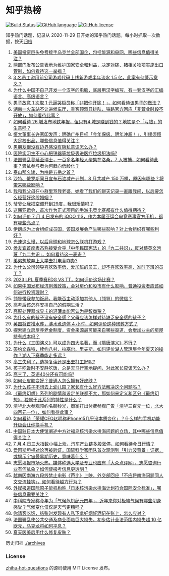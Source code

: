 # 知乎热榜
[![Build Status](https://github.com/ToWeLong/zhihu-hot-questions/workflows/CI/badge.svg)](https://github.com/ToWeLong/zhihu-hot-questions/actions)
[![GitHub language](https://img.shields.io/badge/language-golang-orange.svg)](https://golang.org/)
[![GitHub license](https://img.shields.io/github/license/ToWeLong/zhihu-hot-questions)](https://github.com/ToWeLong/zhihu-hot-questions/blob/main/LICENSE)

知乎热门话题，记录从 2020-11-29 日开始的知乎热门话题。每小时抓取一次数据，按天[归档](./archives)

<!-- BEGIN -->

1. [美国投资巨头免费接手乌克兰全部国企，包括能源和电网，哪些信息值得关注？](https://www.zhihu.com/question/610223926)
1. [两部门发布公告表示为维护国家安全和利益，决定对镓、锗相关物项实施出口管制，如何看待这一举措？](https://www.zhihu.com/question/610105939)
1. [3 名员工盗用前公司游戏代码上线新游戏半年流水 1.5 亿，此案有何警示意义？](https://www.zhihu.com/question/609251189)
1. [为什么中国不自己开发一个汉字的电脑，底层用汉字编写，有一套汉字的汇编语言、高级语言？](https://www.zhihu.com/question/520064736)
1. [男子故意 1 次取 1 元逼哭柜员称「非把你开除！」，如何看待该男子的做法？](https://www.zhihu.com/question/610236031)
1. [湖南一火车站不让进候车厅，乘客顶烈日排队，铁路官方回应「非营业时段不开放」，如何看待此事？](https://www.zhihu.com/question/610039783)
1. [如何看待 26 城发布地铁年报，但只有4 城是赚到钱的？地铁是个「亏钱」的生意吗？](https://www.zhihu.com/question/610117816)
1. [恒大董事长许家印发声：明确广州目标「今年保级、明年冲超！」，引援须恒大足校出品，哪些信息值得关注？](https://www.zhihu.com/question/610278108)
1. [男朋友很没有边界感没有隐私意识怎么办？](https://www.zhihu.com/question/589062450)
1. [医院实习生不小心把锐器等垃圾丢进医疗垃圾犯法吗?](https://www.zhihu.com/question/609510495)
1. [法国骚乱蔓延至瑞士，一百多名年轻人聚集在洛桑，7 人被捕，如何看待此事？骚乱参与者为何趋向低龄化？](https://www.zhihu.com/question/610081393)
1. [泰山那么矮，为啥是五岳之首？](https://www.zhihu.com/question/36468499)
1. [沙特、俄罗斯同日宣布石油减产计划，8 月共减产 150 万桶，原因有哪些？将带来哪些影响？](https://www.zhihu.com/question/610217964)
1. [我和我父母在小群里骂我老婆，她看了我们的聊天记录一直跟我闹，以后要怎么经营好这段婚姻？](https://www.zhihu.com/question/609136224)
1. [爷爷让我把空调开到29度，我很矫情吗？](https://www.zhihu.com/question/609851222)
1. [这届亚运会，首次作为正式项目的手游电竞比赛都有什么值得期待？](https://www.zhihu.com/question/609567949)
1. [如何评价 7 月 4 日发布的 iQOO 11S，作为本届亚运会电竞赛事官方用机，都有哪些亮点？](https://www.zhihu.com/question/609567853)
1. [伊朗成为上合组织成员国，该国发展会产生哪些影响？对上合组织有哪些利好？](https://www.zhihu.com/question/610315319)
1. [光速这么慢，以后月球和地球怎么联机打游戏？](https://www.zhihu.com/question/609921573)
1. [侯友宜首度表态称接受合乎「中华民国宪法」的「九二共识」，反对蔡英文污蔑「九二共识」，如何看待这一表态？](https://www.zhihu.com/question/610259391)
1. [弟弟想放弃上大学去打电竞咋办?](https://www.zhihu.com/question/605640444)
1. [为什么公司领导喜欢效率低、爱加班的员工，却不喜欢效率高、准时下班的员工？](https://www.zhihu.com/question/600312394)
1. [2023 LPL 夏季赛EDG VS TT，如何评价这场比赛？](https://www.zhihu.com/question/610296656)
1. [如果中国发布经济刺激政策，会对房价和股市有什么影响，普通投资者应该如何进行投资理财？](https://www.zhihu.com/question/609606887)
1. [领导带我参加饭局，我能否主动添加其他人（领导）的微信？](https://www.zhihu.com/question/609117222)
1. [高考后该怎样安排自己的假期生活？](https://www.zhihu.com/question/606563796)
1. [高配处理器或显卡的轻薄本能否认为是智商税？](https://www.zhihu.com/question/606091699)
1. [为什么有的孩子没有安全感？父母应该怎样对待缺乏安全感的孩子？](https://www.zhihu.com/question/608650042)
1. [英国将首推水葬，沸水煮遗体 4 小时，如何评价这种殡葬方式？](https://www.zhihu.com/question/610125040)
1. [探索建立房屋养老金制度，资金来源最可能来自哪些渠道，会增加业主的房屋持有成本吗？](https://www.zhihu.com/question/610163074)
1. [为什么《三国演义》可以成为四大名著，而《隋唐演义》不行？](https://www.zhihu.com/question/416635907)
1. [签约文森特，续约八村、拉塞尔、里夫斯，如何评价湖人管理层今年夏天的操作？湖人下赛季能走多远？](https://www.zhihu.com/question/610021652)
1. [高三失利了，选择复读还是出去打工好呢?](https://www.zhihu.com/question/610280809)
1. [孩子吃饭时不安静吃饭，总是天马行空地提问，对此家长应该怎么办？](https://www.zhihu.com/question/607430655)
1. [高三了，英语40分还有可能吗?](https://www.zhihu.com/question/601386395)
1. [如何让皮肤变好？普通人怎么拥有好皮肤？](https://www.zhihu.com/question/608644115)
1. [为什么孩子不想去上幼儿园？家长有什么好方法解决这个问题吗？](https://www.zhihu.com/question/608222104)
1. [《最终幻想》系列的剧情和设定关联都不大，那如何来定义和区分《最终幻想》，独属于此系列的特性是什么？](https://www.zhihu.com/question/608450856)
1. [清华北大参观预约名额秒光，商家打出付费参观广告「清华三百元一位，北大四百元一位」，如何看待此事？](https://www.zhihu.com/question/610246099)
1. [如何看待「荣耀CEO赵明称iPhone15几乎没本质变化」？什么样的手机功能升级会让你换手机？](https://www.zhihu.com/question/610264420)
1. [中国驻日本大使馆阐述中方对福岛核污染水排海问题的立场，其中哪些信息值得关注？](https://www.zhihu.com/question/610238974)
1. [7 月 4 日三大指数小幅上涨，汽车产业链多股涨停，如何看待今日行情？](https://www.zhihu.com/question/610225871)
1. [爱因斯坦相对论再被验证，国际科学家团队首次观测到「引力波背景」证据，或揭示宇宙最早期历史，意味着什么？](https://www.zhihu.com/question/610253924)
1. [志愿填报市场火热，媒体称选大学及专业也应有「大众点评网」，志愿咨询行业有何乱象？如何使报考信息更透明？](https://www.zhihu.com/question/610269162)
1. [越南因南海九段线禁止电影《芭比》上映，外交部回应「不应将南海问题同人文交流挂钩」，如何看待越方行为？](https://www.zhihu.com/question/610272972)
1. [外媒报道国际原子能机构称「日本核污染水排海计划符合国际安全标准」，哪些信息需要关注？](https://www.zhihu.com/question/610275570)
1. [中科院专家称今年为「气候危机纪元四年」，近年来你对极端气候有哪些切身感受？气候变化仅仅是天气更糟吗？](https://www.zhihu.com/question/610257552)
1. [你请客吃饭，结账时发现有人私下拿好烟好酒记在账上，怎么应对？](https://www.zhihu.com/question/465991724)
1. [法国骚乱使公共交通及商业面临巨大损失，初步估计全法范围内损失超 10 亿欧元，马克龙将如何平息？](https://www.zhihu.com/question/610219488)
1. [夏天医美后用什么修复皮肤？](https://www.zhihu.com/question/498292858)

<!-- END -->

历史归档 [./archives](./archives)


### License
[zhihu-hot-questions](https://github.com/towelong/zhihu-hot-questions) 的源码使用 MIT License 发布。
